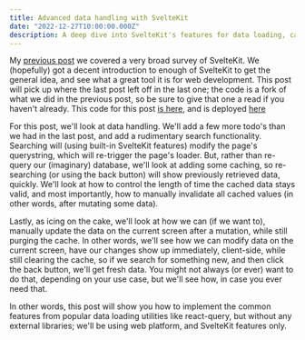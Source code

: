 ```yaml
---
title: Advanced data handling with SvelteKit
date: "2022-12-27T10:00:00.000Z"
description: A deep dive into SvelteKit's features for data loading, caching and invalidation
---
```


My [previous post](http://todo) we covered a very broad survey of SvelteKit. We (hopefully) got a decent introduction to enough of SvelteKit to get the general idea, and see what a great tool it is for web development. This post will pick up where the last post left off in the last one; the code is a fork of what we did in the previous post, so be sure to give that one a read if you haven't already. This code for this post [is here](https://github.com/arackaf/sveltekit-blog-2-caching), and is deployed [here](https://sveltekit-blog-2-caching.vercel.app/)

For this post, we'll look at data handling. We'll add a few more todo's than we had in the last post, and add a rudimentary search functionality. Searching will (using built-in SvelteKit features) modify the page's querystring, which will re-trigger the page's loader. But, rather than re-query our (imaginary) database, we'll look at adding some caching, so re-searching (or using the back button) will show previously retrieved data, quickly. We'll look at how to control the length of time the cached data stays valid, and most importantly, how to manually invalidate all cached values (in other words, after mutating some data).

Lastly, as icing on the cake, we'll look at how we can (if we want to), manually update the data on the current screen after a mutation, while still purging the cache. In other words, we'll see how we can modify data on the current screen, have our changes show up immediately, client-side, while still clearing the cache, so if we search for something new, and then click the back button, we'll get fresh data. You might not always (or ever) want to do that, depending on your use case, but we'll see how, in case you ever need that.

In other words, this post will show you how to implement the common features from popular data loading utilities like react-query, but without any external libraries; we'll be using web platform, and SvelteKit features only.
